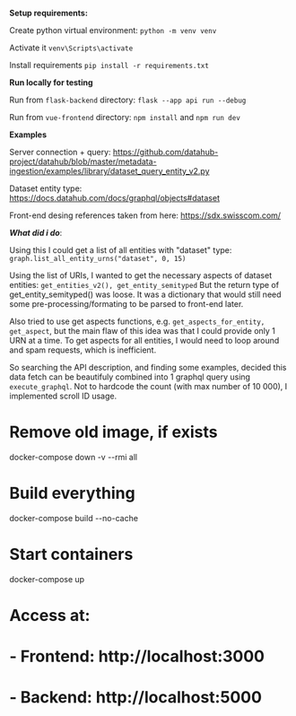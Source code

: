 **Setup requirements:**

Create python virtual environment: ```python -m venv venv```

Activate it ```venv\Scripts\activate```

Install requirements ```pip install -r requirements.txt```

**Run locally for testing**

Run from `flask-backend` directory: ```flask --app api run --debug```

Run from `vue-frontend` directory: ```npm install``` and ```npm run dev```

**Examples**

Server connection + query: https://github.com/datahub-project/datahub/blob/master/metadata-ingestion/examples/library/dataset_query_entity_v2.py

Dataset entity type: https://docs.datahub.com/docs/graphql/objects#dataset

Front-end desing references taken from here: https://sdx.swisscom.com/

***What did i do***:

Using this I could get a list of all entities with "dataset" type:
```graph.list_all_entity_urns("dataset", 0, 15)```

Using the list of URIs, I wanted to get the necessary aspects of dataset entities:
```get_entities_v2(), get_entity_semityped```
But the return type of get_entity_semityped() was loose.
It was a dictionary that would still need some pre-processing/formating to be parsed to front-end later.

Also tried to use get aspects functions, e.g. ```get_aspects_for_entity, get_aspect```, but the main flaw of this idea was that
I could provide only 1 URN at a time.
To get aspects for all entities, I would need to loop around and spam requests, which is inefficient.

So searching the API description, and finding some examples, decided this data fetch can be beautifuly combined into 1 graphql query using ```execute_graphql```.
Not to hardcode the count (with max number of 10 000), I implemented scroll ID usage.

# Remove old image, if exists
docker-compose down -v --rmi all

# Build everything
docker-compose build --no-cache

# Start containers
docker-compose up

# Access at:
# - Frontend: http://localhost:3000
# - Backend: http://localhost:5000